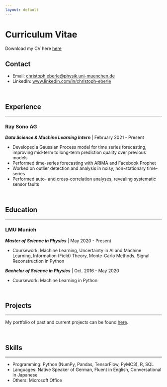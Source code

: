 ```yaml
---
layout: default
---
```


# Curriculum Vitae

Download my CV here [here](/assets/pdf/CV_updated_for_github.pdf)

## Contact

* Email: <a href="mailto:christoph.eberle@physik.uni-muenchen.de">christoph.eberle@physik.uni-muenchen.de</a>
* LinkedIn: <a href="https://www.linkedin.com/in/christoph-eberle">www.linkedin.com/in/christoph-eberle</a>

<br>

## Experience
---

### Ray Sono AG

***Data Science & Machine Learning Intern*** | February 2021 - Present

* Developed a Gaussian Process model for time series forecasting, improving mid-term to long-term prediction quality over previous models
* Performed time-series forecasting with ARIMA and Facebook Prophet
* Worked on outlier detection and analysis in noisy, non-stationary time-series
* Performed auto- and cross-correlation analyses, revealing systematic sensor faults

<br>

## Education
---

### LMU Munich

***Master of Science in Physics*** | May 2020 - Present

* Coursework: Machine Learning, Uncertainty in AI and Machine Learning, Information (Field) Theory, Monte-Carlo Methods, Signal Reconstruction in Python


***Bachelor of Science in Physics*** | Oct. 2016 - May 2020

* Coursework: Machine Learning in Python

<br>

## Projects 
---

My portfolio of past and current projects can be found [here](/index).

<br>

## Skills
---

* Programming: Python (NumPy, Pandas, TensorFlow, PyMC3), R, SQL
* Languages: Native Speaker of German, Fluent in English, Conversational in Japanese
* Others: Microsoft Office